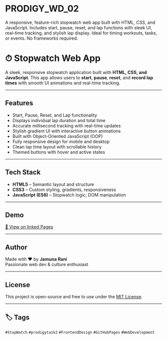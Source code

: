 # PRODIGY_WD_02
A responsive, feature-rich stopwatch web app built with HTML, CSS, and JavaScript. Includes start, pause, reset, and lap functions with sleek UI, real-time tracking, and stylish lap display. Ideal for timing workouts, tasks, or events. No frameworks required.
# ⏱ Stopwatch Web App

A sleek, responsive stopwatch application built with **HTML, CSS, and JavaScript**. This app allows users to **start**, **pause**, **reset**, and **record lap times** with smooth UI animations and real-time tracking.

---

##  Features

-  Start, Pause, Reset, and Lap functionality
-  Displays individual lap duration and total time
-  Accurate millisecond tracking with real-time updates
-  Stylish gradient UI with interactive button animations
-  Built with Object-Oriented JavaScript (OOP)
-  Fully responsive design for mobile and desktop
-  Clean lap time layout with scrollable history
-  Themed buttons with hover and active states

---

## Tech Stack

- **HTML5** – Semantic layout and structure
- **CSS3** – Custom styling, gradients, responsiveness
- **JavaScript (ES6)** – Stopwatch logic, DOM manipulation

---
##  Demo

[🔗 View on linked Pages](https://tinyurl.com/quizzicalminds)


---

##  Author

Made with ❤️ by **Jamuna Rani**  
Passionate web dev & culture enthusiast

---

##  License

This project is open-source and free to use under the [MIT License](LICENSE).

---

## 🏷 Tags

`#StopWatch` `#prodigytask2` `#FrontendDesign` `#GitHubPages` `#WebDevelopment`
